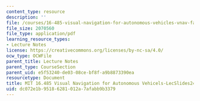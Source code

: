 ```yaml
---
content_type: resource
description: ''
file: /courses/16-485-visual-navigation-for-autonomous-vehicles-vnav-fall-2020/dc072e1b95186281012a7afabb9b3379_MIT16_485F20_lec24.pdf
file_size: 2070560
file_type: application/pdf
learning_resource_types:
- Lecture Notes
license: https://creativecommons.org/licenses/by-nc-sa/4.0/
ocw_type: OCWFile
parent_title: Lecture Notes
parent_type: CourseSection
parent_uid: e5f53240-de03-08ce-bf8f-a9b8873390ea
resourcetype: Document
title: MIT 16.485 Visual Navigation for Autonomous Vehicels-LecSlides24
uid: dc072e1b-9518-6281-012a-7afabb9b3379
---
```

